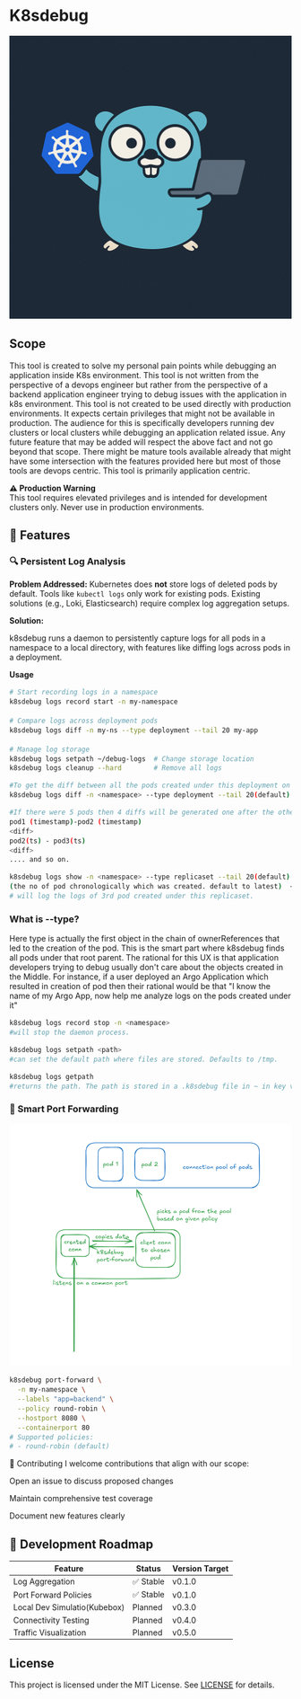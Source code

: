 # K8sdebug
![logo](./logo.png)
## Scope

This tool is created to solve my personal pain points while debugging an application inside K8s environment. This tool is not written from the perspective of a devops engineer but rather from the perspective of a backend application engineer trying to debug issues with the application in k8s environment. This tool is not created to be used directly with production environments. It expects certain privileges that might not be available in production. The audience for this is specifically developers running dev clusters or local clusters while debugging an application related issue. Any future feature that may be added will respect the above fact and not go beyond that scope. There might be mature tools available already that might have some intersection with the features provided here but most of those tools are devops centric. This tool is primarily application centric.

**⚠️ Production Warning**  
This tool requires elevated privileges and is intended for development clusters only. Never use in production environments.

## 🚀 Features

### 🔍 Persistent Log Analysis

**Problem Addressed:**
Kubernetes does **not** store logs of deleted pods by default. Tools like `kubectl logs` only work for existing pods. Existing solutions (e.g., Loki, Elasticsearch) require complex log aggregation setups.

**Solution:**

k8sdebug runs a daemon to persistently capture logs for all pods in a namespace to a local directory, with features like diffing logs across pods in a deployment.

**Usage**

```bash
# Start recording logs in a namespace
k8sdebug logs record start -n my-namespace

# Compare logs across deployment pods
k8sdebug logs diff -n my-ns --type deployment --tail 20 my-app

# Manage log storage
k8sdebug logs setpath ~/debug-logs  # Change storage location
k8sdebug logs cleanup --hard        # Remove all logs
```

``` bash
#To get the diff between all the pods created under this deployment on the last 20 lines of the logs along with timestamp of each pod.
k8sdebug logs diff -n <namespace> --type deployment --tail 20(default) <name of deployment>
```

```bash
#If there were 5 pods then 4 diffs will be generated one after the other like this.
pod1 (timestamp)-pod2 (timestamp)
<diff>
pod2(ts) - pod3(ts)
<diff>
.... and so on.
```

```bash
k8sdebug logs show -n <namespace> --type replicaset --tail 20(default) --index 3
(the no of pod chronologically which was created. default to latest)  <name of replicaset>
# will log the logs of 3rd pod created under this replicaset.
```

### What is --type?

Here type is actually the first object in the chain of ownerReferences that led to the creation of the pod. This is the smart part where k8sdebug finds all pods under that root parent. The rational for this UX is that application developers trying to debug usually don't care about the objects created in the Middle. For instance, if a user deployed an Argo Application which resulted in creation of pod then their rational would be that "I know the name of my Argo App, now help me analyze logs on the pods created under it"

```bash
k8sdebug logs record stop -n <namespace>
#will stop the daemon process.
```

```bash
k8sdebug logs setpath <path>
#can set the default path where files are stored. Defaults to /tmp.
```

```bash
k8sdebug logs getpath
#returns the path. The path is stored in a .k8sdebug file in ~ in key value form like
```

### 🔄 Smart Port Forwarding

![arch](./archport.png)

```bash
k8sdebug port-forward \
  -n my-namespace \
  --labels "app=backend" \
  --policy round-robin \
  --hostport 8080 \
  --containerport 80
# Supported policies:
# - round-robin (default)
```

🤝 Contributing
I welcome contributions that align with our scope:

Open an issue to discuss proposed changes

Maintain comprehensive test coverage

Document new features clearly

## 📅 Development Roadmap

| Feature                | Status     | Version Target |
|------------------------|------------|----------------|
| Log Aggregation          | ✅ Stable  | v0.1.0         |
| Port Forward Policies  | ✅ Stable  | v0.1.0         |
| Local Dev Simulatio(Kubebox)   | Planned    | v0.3.0         |
| Connectivity Testing   | Planned | v0.4.0         |
| Traffic Visualization  | Planned    | v0.5.0         |

## License

This project is licensed under the MIT License. See [LICENSE](LICENSE) for details.
